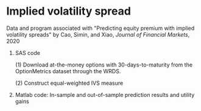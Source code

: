 # Implied volatility spread
Data and program associated with "Predicting equity premium with implied volatility spreads" by Cao, Simin, and Xiao, _Journal of Financial Markets_, 2020
1. SAS code

    (1) Download at-the-money options with 30-days-to-maturity from the OptionMetrics dataset through the WRDS.
  
    (2) Construct equal-weighted IVS measure
  
2. Matlab code: In-sample and out-of-sample prediction results and utility gains
